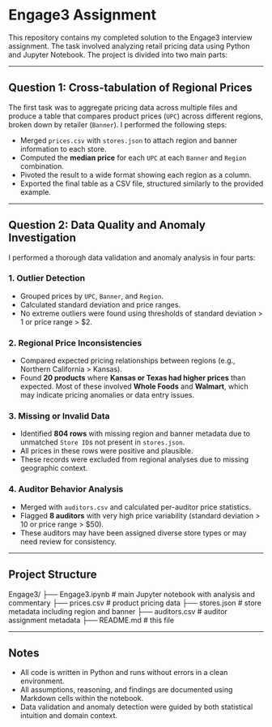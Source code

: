 # Engage3 Assignment

This repository contains my completed solution to the Engage3 interview assignment. The task involved analyzing retail pricing data using Python and Jupyter Notebook. The project is divided into two main parts:

---

## Question 1: Cross-tabulation of Regional Prices

The first task was to aggregate pricing data across multiple files and produce a table that compares product prices (`UPC`) across different regions, broken down by retailer (`Banner`). I performed the following steps:

- Merged `prices.csv` with `stores.json` to attach region and banner information to each store.
- Computed the **median price** for each `UPC` at each `Banner` and `Region` combination.
- Pivoted the result to a wide format showing each region as a column.
- Exported the final table as a CSV file, structured similarly to the provided example.

---

## Question 2: Data Quality and Anomaly Investigation

I performed a thorough data validation and anomaly analysis in four parts:

### 1. Outlier Detection

- Grouped prices by `UPC`, `Banner`, and `Region`.
- Calculated standard deviation and price ranges.
- No extreme outliers were found using thresholds of standard deviation > 1 or price range > $2.

### 2. Regional Price Inconsistencies

- Compared expected pricing relationships between regions (e.g., Northern California > Kansas).
- Found **20 products** where **Kansas or Texas had higher prices** than expected. Most of these involved **Whole Foods** and **Walmart**, which may indicate pricing anomalies or data entry issues.

### 3. Missing or Invalid Data

- Identified **804 rows** with missing region and banner metadata due to unmatched `Store ID`s not present in `stores.json`.
- All prices in these rows were positive and plausible.
- These records were excluded from regional analyses due to missing geographic context.

### 4. Auditor Behavior Analysis

- Merged with `auditors.csv` and calculated per-auditor price statistics.
- Flagged **8 auditors** with very high price variability (standard deviation > 10 or price range > $50).
- These auditors may have been assigned diverse store types or may need review for consistency.

---

## Project Structure

Engage3/
├── Engage3.ipynb # main Jupyter notebook with analysis and commentary
├── prices.csv # product pricing data
├── stores.json # store metadata including region and banner
├── auditors.csv # auditor assignment metadata
├── README.md # this file

---

## Notes

- All code is written in Python and runs without errors in a clean environment.
- All assumptions, reasoning, and findings are documented using Markdown cells within the notebook.
- Data validation and anomaly detection were guided by both statistical intuition and domain context.
